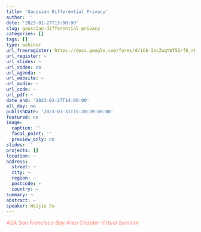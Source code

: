 ```yaml
---
title: 'Gaussian Differential Privacy'
author: ''
date: '2023-01-27T13:00:00'
slug: gaussian-differential-privacy
categories: []
tags: []
type: webinar
url_freeregister: https://docs.google.com/forms/d/1C6-IecZwqtWT52rfD_rRhkO2LyQnQ3M42VQ21lgQQlc/
url_register: ~
url_slides: ~
url_video: no
url_agenda: ~
url_website: ~
url_audio: ~
url_code: ~
url_pdf: ~
date_end: '2023-01-27T14:00:00'
all_day: no
publishDate: '2023-01-31T15:20:39-08:00'
featured: no
image:
  caption: ''
  focal_point: ''
  preview_only: no
slides: ''
projects: []
location: ~
address:
  street: ~
  city: ~
  region: ~
  postcode: ~
  country: ~
summary: ~
abstract: ~
speaker: Weijie Su
---
```

<span style="color: salmon;">*ASA San Francisco Bay Area Chapter Virtual Seminar*</span>

<!--more-->
